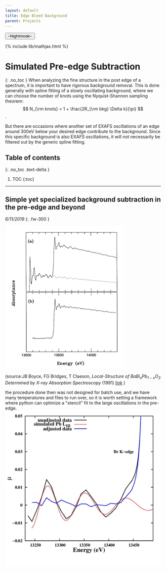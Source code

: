 ```yaml
---
layout: default
title: Edge Bleed Background
parent: Projects
---
```

<button class="btn js-toggle-dark-mode">~Nightmode~</button>

<script>
const toggleDarkMode = document.querySelector('.js-toggle-dark-mode')
const cssFile = document.querySelector('[rel="stylesheet"]')
const originalCssRef = cssFile.getAttribute('href')
const darkModeCssRef = originalCssRef.replace('just-the-docs.css', 'dark-mode-preview.css')

addEvent(toggleDarkMode, 'click', function(){
  if (cssFile.getAttribute('href') === originalCssRef) {
    cssFile.setAttribute('href', darkModeCssRef)
  } else {
    cssFile.setAttribute('href', originalCssRef)
  }
})
</script>


{% include lib/mathjax.html %}

# Simulated Pre-edge Subtraction 

{: .no_toc } When analyzing the fine structure
in the post edge of a spectrum, it is important to have rigorous background
removal. This is done generally with spline fitting of a slowly oscillating
background, where we can choose the number of knots using the Nyquist-Shannon sampling theorem:   $$ N_{\rm knots}  =  1 + \frac{2R_{\rm bkg} \Delta k}{\pi} $$ .

But there are occasions where another set of EXAFS oscillations of an edge around 300eV below your desired edge contribute to the background. Since this specific background is also EXAFS oscillations, it will not necessarily be filtered out by the generic spline fitting. 


## Table of contents
{: .no_toc .text-delta }

1. TOC
{:toc}

---
## Simple yet specialized background subtraction in the pre-edge and beyond
*6/11/2019*
{: .fw-300 }


![](/assets/predge_bleed_91.png)

(source:JB Boyce, FG Bridges, T Claeson, *Local-Structure of BaBi$_x$Pb$_{1-x}$O$_3$ Determined by X-ray Absorption Spectroscopy* (1991) [link](/assets/bridgeboyce91.pdf) )


the procedure done then was not designed for batch use, and we have many temperatures and files to run over, so it is worth setting a framework where python can optimize a "stencil" fit to the large oscillations in the pre-edge.
![](/assets/esfit_stenc.jpg)



